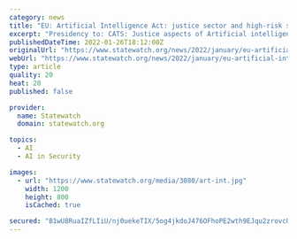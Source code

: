 ```yaml
---
category: news
title: "EU: Artificial Intelligence Act: justice sector and high-risk systems; internal security; migration and borders; comments and presentations"
excerpt: "Presidency to: CATS: Justice aspects of Artificial intelligence in the context of the proposal for a Regulation laying down harmon"
publishedDateTime: 2022-01-26T18:12:00Z
originalUrl: "https://www.statewatch.org/news/2022/january/eu-artificial-intelligence-act-justice-sector-and-high-risk-systems-internal-security-migration-and-borders-comments-and-presentations/"
webUrl: "https://www.statewatch.org/news/2022/january/eu-artificial-intelligence-act-justice-sector-and-high-risk-systems-internal-security-migration-and-borders-comments-and-presentations/"
type: article
quality: 20
heat: 20
published: false

provider:
  name: Statewatch
  domain: statewatch.org

topics:
  - AI
  - AI in Security

images:
  - url: "https://www.statewatch.org/media/3080/art-int.jpg"
    width: 1200
    height: 800
    isCached: true

secured: "B1wU8RuaIZfLIiU/nj0uekeTIX/5og4jkdoJ476OFhoPE2wth9EJqu2zrovcUnNbxvfF3LfL2Tr+aj4y2JhyaDcsIE7uda2yQEOicskTxqMFn3Jj0pwHEVIhVdEju2iAZw71t1R/DOpwOmsvUUS6KYX7s/4ymD7GbP4sxD0zyr+P5qpupPbuSnd29sg0Ea87TUT2rjWkmJZKlXSTexGm8E+eoDk/sBVy6xWGjia8i+3NCHYQWaJDPkLXVVZMxz0HhFYYqiVF9U+UdmgcqhI03K3BlH0/24Qx6hfzL+dlDjEr1zM9MzCTIzkgZEFPWZvwPmwHCsLa9nNNOySN7NDmiYe39CjWGhgomU+C05v1XSU=;cyEGMZqpmIY0AMFTx20GLw=="
---
```


